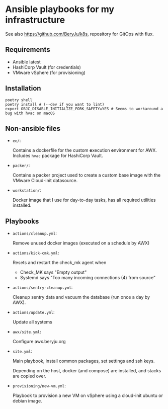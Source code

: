 # Ansible playbooks for my infrastructure

See also https://github.com/BeryJu/k8s, repository for GitOps with flux.

## Requirements

- Ansible latest
- HashiCorp Vault (for credentials)
- VMware vSphere (for provisioning)

## Installation

```shell
poetry shell
poetry install # (--dev if you want to lint)
export OBJC_DISABLE_INITIALIZE_FORK_SAFETY=YES # Seems to workaround a bug with hvac on macOS
```

## Non-ansible files

- `ee/`:

    Contains a dockerfile for the custom **e**xecution **e**nvironment for AWX. Includes `hvac` package for HashiCorp Vault.

- `packer/`:

    Contains a packer project used to create a custom base image with the VMware Cloud-init datasource.

- `workstation/`:

    Docker image that I use for day-to-day tasks, has all required utilities installed.

## Playbooks

- `actions/cleanup.yml`:

    Remove unused docker images (executed on a schedule by AWX)

- `actions/kick-cmk.yml`:

    Resets and restart the check_mk agent when

    - Check_MK says "Empty output"
    - Systemd says "Too many incoming connections (4) from source"

- `actions/sentry-cleanup.yml`:

    Cleanup sentry data and vacuum the database (run once a day by AWX).

- `actions/update.yml`:

    Update all systems

- `awx/site.yml`:

    Configure awx.beryju.org

- `site.yml`:

    Main playbook, install common packages, set settings and ssh keys.

    Depending on the host, docker (and compose) are installed, and stacks are copied over.

- `provisioning/new-vm.yml`:

    Playbook to provision a new VM on vSphere using a cloud-init ubuntu or debian image.
